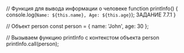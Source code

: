 // Функция для вывода информации о человеке
function printInfo() {
  console.log(`Name: ${this.name}, Age: ${this.age}`);  ЗАДАНИЕ 7.7.1
}

// Объект person
const person = {
  name: 'John',
  age: 30
};

// Вызываем функцию printInfo с контекстом объекта person
printInfo.call(person);





